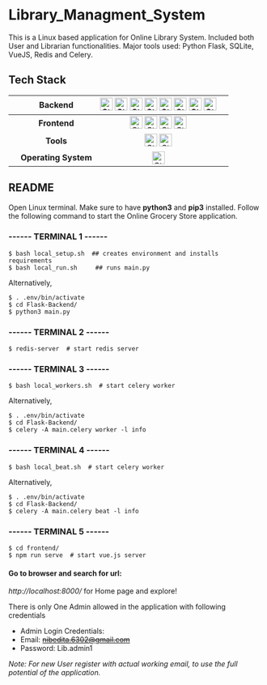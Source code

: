 # Library_Managment_System
This is a Linux based application for Online Library System. Included both User and Librarian functionalities. Major tools used: Python Flask, SQLite, VueJS, Redis and Celery.

## Tech Stack
||**Backend**| <img alt="Static Badge" src="https://img.shields.io/badge/Python-blue?style=plastic&logo=python&logoColor=yellow" height="25"> <img alt="Static Badge" src="https://img.shields.io/badge/SQLite_3-brightgreen?style=plastic&logo=sqlite&logoColor=white" height="25"> <img alt="Static Badge" src="https://img.shields.io/badge/SQLAlchemy-%23eb3a1f?style=plastic&logo=SQLAlchemy&logoColor=black" height="25"> <img alt="Static Badge" src="https://img.shields.io/badge/Flask-white?style=plastic&logo=flask&logoColor=black" height="25"> <img alt="Static Badge" src="https://img.shields.io/badge/Flask_Security_too-black?style=plastic&logo=flask&logoColor=white" height="25"> <img alt="Static Badge" src="https://img.shields.io/badge/Redis-red?style=plastic&logo=redis&logoColor=white" height="25"> <img alt="Static Badge" src="https://img.shields.io/badge/REST_API-%23f4f8af?style=plastic&logo=academia&logoColor=purple" height="25"> <img alt="Static Badge" src="https://img.shields.io/badge/Celery-brightgreen?style=plastic&logo=celery&logoColor=black" height="25"> ||
|------|:-------:|:-----------------------------------------------------------------------------------------------------------------------:|-----|
||**Frontend**| <img alt="Static Badge" src="https://img.shields.io/badge/NPM-magenta?style=plastic&logo=npm&logoColor=white" height="25"> <img alt="Static Badge" src="https://img.shields.io/badge/Javascript-yellow?style=plastic&logo=Javascript&logoColor=black" height="25"> <img alt="Static Badge" src="https://img.shields.io/badge/HTML5-orange?style=plastic&logo=HTML5&logoColor=white" height="25"> <img alt="Static Badge" src="https://img.shields.io/badge/VueJS-grey?style=plastic&logo=vue.js&logoColor=green" height="25"> ||
||**Tools**| <img alt="Static Badge" src="https://img.shields.io/badge/Git-%23ae1710?style=plastic&logo=git&logoColor=white" height="25"> <img alt="Static Badge" src="https://img.shields.io/badge/Postman-white?style=plastic&logo=postman&logoColor=red" height="25"> ||
||**Operating System**|<img alt="Static Badge" src="https://img.shields.io/badge/Linux-purple?style=plastic&logo=linux&logoColor=black" height="25"> ||

## README 

Open Linux terminal. Make sure to have __python3__ and __pip3__ installed. Follow the following command to 
start the Online Grocery Store application.

### ------ TERMINAL 1 ------
```
$ bash local_setup.sh  ## creates environment and installs requirements 
$ bash local_run.sh		## runs main.py
```
Alternatively,
```
$ . .env/bin/activate
$ cd Flask-Backend/
$ python3 main.py
```
### ------ TERMINAL 2 ------
``` 
$ redis-server  # start redis server
```

### ------ TERMINAL 3 ------
``` 
$ bash local_workers.sh  # start celery worker
```
Alternatively,
```
$ . .env/bin/activate
$ cd Flask-Backend/
$ celery -A main.celery worker -l info
```

### ------ TERMINAL 4 ------
``` 
$ bash local_beat.sh  # start celery worker
```
Alternatively,
```
$ . .env/bin/activate
$ cd Flask-Backend/
$ celery -A main.celery beat -l info
```

### ------ TERMINAL 5 ------
```
$ cd frontend/
$ npm run serve  # start vue.js server
```

#### Go to browser and search for url: 
*http://localhost:8000/* for Home page and explore!

There is only One Admin allowed in the application with following credentials
- Admin Login Credentials:
- Email: <s>nibedita.6302@gmail.com</s>
- Password: Lib.admin1

*Note: For new User register with actual working email, to use the full potential of the application.*

